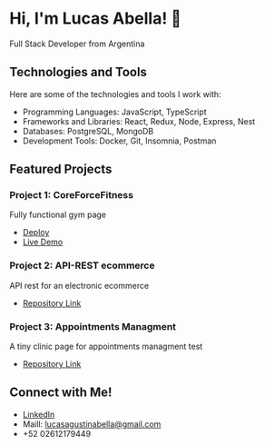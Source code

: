 # Hi, I'm Lucas Abella! 👋

Full Stack Developer from Argentina

## Technologies and Tools

Here are some of the technologies and tools I work with:

- Programming Languages: JavaScript, TypeScript
- Frameworks and Libraries: React, Redux, Node, Express, Nest
- Databases: PostgreSQL, MongoDB
- Development Tools: Docker, Git, Insomnia, Postman

## Featured Projects

### Project 1: CoreForceFitness
Fully functional gym page

- [Deploy](https://front-core-force.vercel.app/)
- [Live Demo](https://www.youtube.com/watch?v=GfZ-wOujl6w)

### Project 2: API-REST ecommerce
API rest for an electronic ecommerce

- [Repository Link](https://github.com/lucasagustinAbella/API-REST-ecommerce)

### Project 3: Appointments Managment
A tiny clinic page for appointments managment test

- [Repository Link](https://github.com/lucasagustinAbella/CLINIC-appointments-managment)

## Connect with Me!

- [LinkedIn](https://www.linkedin.com/in/lucas-agustin-abella-burgoa-73ab0129a/)
- Maill: lucasagustinabella@gmail.com
- +52 02612179449
